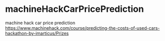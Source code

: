 # machineHackCarPricePrediction
machine hack car price prediction
https://www.machinehack.com/course/predicting-the-costs-of-used-cars-hackathon-by-imarticus/Prizes
